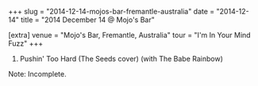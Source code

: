 +++
slug = "2014-12-14-mojos-bar-fremantle-australia"
date = "2014-12-14"
title = "2014 December 14 @ Mojo's Bar"

[extra]
venue = "Mojo's Bar, Fremantle, Australia"
tour = "I'm In Your Mind Fuzz"
+++


 1. Pushin' Too Hard
    (The Seeds cover) (with The Babe Rainbow)


Note: Incomplete.
